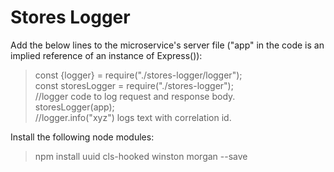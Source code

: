 
#  Stores Logger

  

Add the below lines to the microservice's server file ("app" in the code is an implied reference of an instance of Express()):  
>const {logger} = require("./stores-logger/logger");  
const storesLogger = require("./stores-logger");  
//logger code to log request and response body.  
storesLogger(app);  
//logger.info("xyz") logs text with correlation id.

Install the following node modules:  
>npm install uuid cls-hooked winston morgan --save
